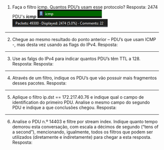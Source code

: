 1. Faça o filtro icmp. Quantos PDU’s usam esse protocolo?
	Resposta: 2474 PDU's
___icmp___
![](Lab%204.1%20-%20Daniel%20Espada.png)
![](Lab%204.1%20-%20Daniel%20Espada-1.png)
---
2. Chegue ao mesmo resultado do ponto anterior – PDU’s que usam ICMP -, mas desta vez usando as flags do IPv4. 
	Resposta: 

---
3. Use as falgs do IPv4 para indicar quantos PDU’s têm TTL a 128. Resposta: 
	Resposta: 

---
4. Através de um filtro, indique os PDU’s que vão possuir mais fragmentos desses pacotes. 
	Resposta: 

---
5. Aplique o filtro ip.dst == 172.217.40.76 e indique qual o campo de identification do primeiro PDU. Analise o mesmo campo do segundo PDU e indique a que conclusões chegou. 
	Resposta: 

---
6. Analise o PDU n.º 14403 e filtre por stream index. Indique quanto tempo demorou esta conversação, com escala a décimos de segundo (“tens of a second”), mencionando, igualmente, todos os filtros que podem ser utilizados (diretamente e indiretamente) para chegar a esta resposta.
	Resposta: 